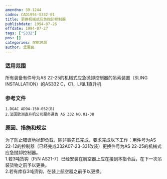 ```yaml
---
amendno: 39-1244  
cadno: CAD1994-S332-01  
title: 更换机械式应急抛卸控制器  
publishdate: 1994-07-26  
effdate: 1994-07-27  
tags: ["S332"]  
pns: []  
categories: 民航总局  
author: 孟惠民  
---
```

  
### 适用范围  
所有装备有件号为AS 22-25的机械式应急抛卸控制器的吊索装置（SLING INSTALLATION）的AS332 C，C1，L和L1直升机  
  
<!--more-->  
### 参考文件  
    1.DGAC AD94-150-052(B)  
    2.法国欧洲直升机公司服务通告 AS 332 NO.01-38  
  
### 原因、措施和规定  
为了防止错误地抛卸负载，除非事先已完成，要求完成以下工作：用件号为AS 22-12的控制器（已经完成332A07-23-331改装）更换件号为AS 22-25的机械式应急抛卸控制器。  
    1.若3吨货钩（P/N AS21-7）已经安装在航空器上应在接到本指令后，在下一次吊装货物之前予以更换。  
    2.若有库存3吨货钩，在装上航空器之前予以更换。  
